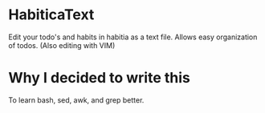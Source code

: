 # HabiticaText

Edit your todo's and habits in habitia as a text file. Allows easy organization of todos. (Also editing with VIM)

# Why I decided to write this

To learn bash, sed, awk, and grep better.
